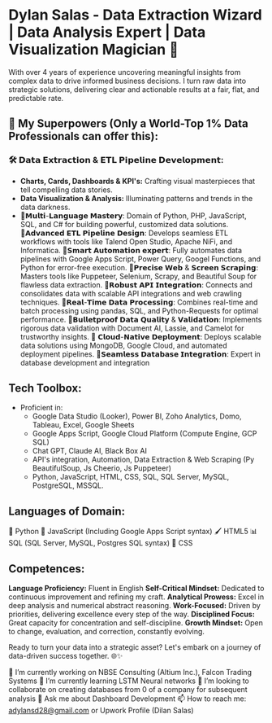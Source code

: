 # Dylan Salas - Data Extraction Wizard | Data Analysis Expert | Data Visualization Magician 🚀

With over 4 years of experience uncovering meaningful insights from complex data to drive informed business decisions. I turn raw data into strategic solutions, delivering clear and actionable results at a fair, flat, and predictable rate.

## 💪 My Superpowers (Only a World-Top 1% Data Professionals can offer this):
### 🛠️ 𝗗𝗮𝘁𝗮 𝗘𝘅𝘁𝗿𝗮𝗰𝘁𝗶𝗼𝗻 & 𝗘𝗧𝗟 𝗣𝗶𝗽𝗲𝗹𝗶𝗻𝗲 𝗗𝗲𝘃𝗲𝗹𝗼𝗽𝗺𝗲𝗻𝘁:
- **Charts, Cards, Dashboards & KPI's:** Crafting visual masterpieces that tell compelling data stories.
- **Data Visualization & Analysis:** Illuminating patterns and trends in the data darkness.
- 🔹𝗠𝘂𝗹𝘁𝗶-𝗟𝗮𝗻𝗴𝘂𝗮𝗴𝗲 𝗠𝗮𝘀𝘁𝗲𝗿𝘆: Domain of Python, PHP, JavaScript, SQL, and C# for building powerful, customized data solutions.
🔹𝗔𝗱𝘃𝗮𝗻𝗰𝗲𝗱 𝗘𝗧𝗟 𝗣𝗶𝗽𝗲𝗹𝗶𝗻𝗲 𝗗𝗲𝘀𝗶𝗴𝗻: Develops seamless ETL workflows with tools like Talend Open Studio, Apache NiFi, and Informatica.
🔹𝗦𝗺𝗮𝗿𝘁 𝗔𝘂𝘁𝗼𝗺𝗮𝘁𝗶𝗼𝗻 𝗲𝘅𝗽𝗲𝗿𝘁: Fully automates data pipelines with Google Apps Script, Power Query, Googel Functions, and Python for error-free execution.
🔹𝗣𝗿𝗲𝗰𝗶𝘀𝗲 𝗪𝗲𝗯 & 𝗦𝗰𝗿𝗲𝗲𝗻 𝗦𝗰𝗿𝗮𝗽𝗶𝗻𝗴: Masters tools like Puppeteer, Selenium, Scrapy, and Beautiful Soup for flawless data extraction.
🔹𝗥𝗼𝗯𝘂𝘀𝘁 𝗔𝗣𝗜 𝗜𝗻𝘁𝗲𝗴𝗿𝗮𝘁𝗶𝗼𝗻: Connects and consolidates data with scalable API integrations and web crawling techniques.
🔹𝗥𝗲𝗮𝗹-𝗧𝗶𝗺𝗲 𝗗𝗮𝘁𝗮 𝗣𝗿𝗼𝗰𝗲𝘀𝘀𝗶𝗻𝗴: Combines real-time and batch processing using pandas, SQL, and Python-Requests for optimal performance.
🔹𝗕𝘂𝗹𝗹𝗲𝘁𝗽𝗿𝗼𝗼𝗳 𝗗𝗮𝘁𝗮 𝗤𝘂𝗮𝗹𝗶𝘁𝘆 & 𝗩𝗮𝗹𝗶𝗱𝗮𝘁𝗶𝗼𝗻: Implements rigorous data validation with Document AI, Lassie, and Camelot for trustworthy insights.
🔹 𝗖𝗹𝗼𝘂𝗱-𝗡𝗮𝘁𝗶𝘃𝗲 𝗗𝗲𝗽𝗹𝗼𝘆𝗺𝗲𝗻𝘁: Deploys scalable data solutions using MongoDB, Google Cloud, and automated deployment pipelines.
🔹𝗦𝗲𝗮𝗺𝗹𝗲𝘀𝘀 𝗗𝗮𝘁𝗮𝗯𝗮𝘀𝗲 𝗜𝗻𝘁𝗲𝗴𝗿𝗮𝘁𝗶𝗼𝗻: Expert in database development and integration

## Tech Toolbox:
- Proficient in:
  - Google Data Studio (Looker), Power BI, Zoho Analytics, Domo, Tableau, Excel, Google Sheets
  - Google Apps Script, Google Cloud Platform (Compute Engine, GCP SQL)
  - Chat GPT, Claude AI, Black Box AI
  - API's integration, Automation, Data Extraction & Web Scraping (Py BeautifulSoup, Js Cheerio, Js Puppeteer)
  - Python, JavaScript, HTML, CSS, SQL, SQL Server, MySQL, PostgreSQL, MSSQL.

## Languages of Domain:
🐍 Python
🔧 JavaScript (Including Google Apps Script syntax)
🖌️ HTML5
📊 SQL (SQL Server, MySQL, Postgres SQL syntax)
🌈 CSS

## Competences:
**Language Proficiency:** Fluent in English
**Self-Critical Mindset:** Dedicated to continuous improvement and refining my craft.
**Analytical Prowess:** Excel in deep analysis and numerical abstract reasoning.
**Work-Focused:** Driven by priorities, delivering excellence every step of the way.
**Disciplined Focus:** Great capacity for concentration and self-discipline.
**Growth Mindset:** Open to change, evaluation, and correction, constantly evolving.

Ready to turn your data into a strategic asset? Let's embark on a journey of data-driven success together. 🌐✨

🔭 I’m currently working on NBSE Consulting (Altium Inc.), Falcon Trading Systems
🌱 I’m currently learning LSTM Neural networks
👯 I’m looking to collaborate on creating databases from 0 of a company for subsequent analysis
💬 Ask me about Dashboard Development
📫 How to reach me: adylansd28@gmail.com or Upwork Profile (Dilan Salas)
